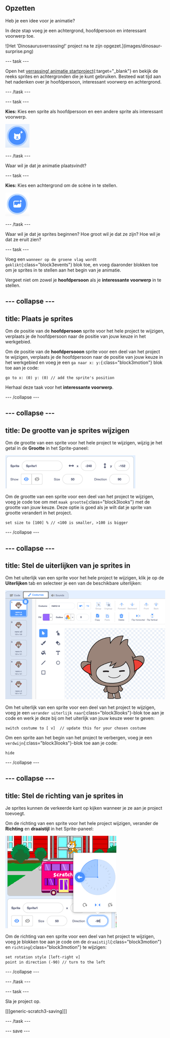## Opzetten

<div style="display: flex; flex-wrap: wrap">
<div style="flex-basis: 200px; flex-grow: 1; margin-right: 15px;">
Heb je een idee voor je animatie? 
  
In deze stap voeg je een achtergrond, hoofdpersoon en interessant voorwerp toe. 
</div>
<div>  
![Het 'Dinosaurusverrassing!' project na te zijn opgezet.](images/dinosaur-surprise.png)
</div>
</div>

--- task ---

Open het [verrassing! animatie startproject](https://scratch.mit.edu/projects/582222532/editor){:target="_blank"} en bekijk de reeks sprites en achtergronden die je kunt gebruiken. Besteed wat tijd aan het nadenken over je hoofdpersoon, interessant voorwerp en achtergrond.

--- /task ---

--- task ---

**Kies:** Kies een sprite als hoofdpersoon en een andere sprite als interessant voorwerp.

![Het pictogram 'Kies een Sprite'.](images/add-sprite.png)

--- /task ---

Waar wil je dat je animatie plaatsvindt?

--- task ---

**Kies:** Kies een achtergrond om de scène in te stellen.

![Het pictogram 'Kies een achtergrond'.](images/add-backdrop.png)

--- /task ---

Waar wil je dat je sprites beginnen? Hoe groot wil je dat ze zijn? Hoe wil je dat ze eruit zien?

--- task ---

Voeg een `wanneer op de groene vlag wordt geklikt`{:class="block3events"} blok toe, en voeg daaronder blokken toe om je sprites in te stellen aan het begin van je animatie.

Vergeet niet om zowel je **hoofdpersoon** als je **interessante voorwerp** in te stellen.

--- collapse ---
---
title: Plaats je sprites
---

Om de positie van de **hoofdpersoon** sprite voor het hele project te wijzigen, verplaats je de hoofdpersoon naar de positie van jouw keuze in het werkgebied.

Om de positie van de **hoofdpersooon** sprite voor een deel van het project te wijzigen, verplaats je de hoofdpersoon naar de positie van jouw keuze in het werkgebied en voeg je een `ga naar x: y:`{:class="block3motion"} blok toe aan je code:

```blocks3
go to x: (0) y: (0) // add the sprite's position
```

Herhaal deze taak voor het **interessante voorwerp**.

--- /collapse ---

--- collapse ---
---
title: De grootte van je sprites wijzigen
---

Om de grootte van een sprite voor het hele project te wijzigen, wijzig je het getal in de **Grootte** in het Sprite-paneel:

![](images/sprite-pane-size.png)

Om de grootte van een sprite voor een deel van het project te wijzigen, voeg je code toe om met `maak grootte`{:class="block3looks"} met de grootte van jouw keuze. Deze optie is goed als je wilt dat je sprite van grootte verandert in het project.

```blocks3
set size to [100] % // <100 is smaller, >100 is bigger
```

--- /collapse ---

--- collapse ---
---
title: Stel de uiterlijken van je sprites in
---

Om het uiterlijk van een sprite voor het hele project te wijzigen, klik je op de **Uiterlijken** tab en selecteer je een van de beschikbare uiterlijken:

![Het tabblad Uiterlijken, met de beschikbare uiterlijken voor een sprite.](images/nano-costumes.png)

Om het uiterlijk van een sprite voor een deel van het project te wijzigen, voeg je een `verander uiterlijk naar`{:class="block3looks"}-blok toe aan je code en werk je deze bij om het uiterlijk van jouw keuze weer te geven:

```blocks3
switch costume to [ v]  // update this for your chosen costume
```

Om een sprite aan het begin van het project te verbergen, voeg je een `verdwijn`{:class="block3looks"}-blok toe aan je code:

```blocks3
hide 
```

--- /collapse ---

--- collapse ---
---
title: Stel de richting van je sprites in
---

Je sprites kunnen de verkeerde kant op kijken wanneer je ze aan je project toevoegt.

Om de richting van een sprite voor het hele project wijzigen, verander de **Richting** en **draaistijl** in het Sprite-paneel:

![Het menu Richting en draaistijl in het Sprite-paneel.](images/sprite-pane-direction.png)

Om de richting van een sprite voor een deel van het project te wijzigen, voeg je blokken toe aan je code om de `draaistijl`{:class="block3motion"} en `richting`{:class="block3motion"} te wijzigen:

```blocks3
set rotation style [left-right v]
point in direction (-90) // turn to the left
```

--- /collapse ---

--- /task ---

--- task ---

Sla je project op.

[[[generic-scratch3-saving]]]

--- /task ---

--- save ---
